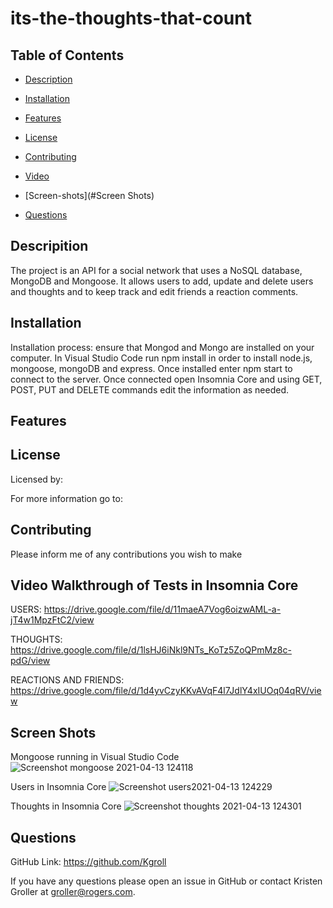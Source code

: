 # its-the-thoughts-that-count

  ## Table of Contents

  * [Description](#description)

  * [Installation](#installation)

  * [Features](#features)

  * [License](#license)

  * [Contributing](#contributing)

  * [Video ](#tests)

  * [Screen-shots](#Screen Shots)

  * [Questions](#questions)

  ## Descripition

  The project is an API for a social network that uses a NoSQL database, MongoDB and Mongoose. It allows users to add, update and delete users and thoughts and to keep track and edit friends a reaction comments.

  ## Installation

  Installation process: ensure that Mongod and Mongo are installed on your computer. In Visual Studio Code run npm install in order to install node.js, mongoose, mongoDB and express. Once installed enter npm start to connect to the server. Once connected open Insomnia Core and using GET, POST, PUT and DELETE commands edit the information as needed.

  ## Features

  

  ## License

  Licensed by:  
  
  For more information go to:  

  ## Contributing

  Please inform me of any contributions you wish to make

  ## Video Walkthrough of Tests in Insomnia Core
  
  USERS:
  https://drive.google.com/file/d/11maeA7Vog6oizwAML-a-jT4w1MpzFtC2/view
  
  THOUGHTS:
  https://drive.google.com/file/d/1lsHJ6iNkl9NTs_KoTz5ZoQPmMz8c-pdG/view
  
  REACTIONS AND FRIENDS:
  https://drive.google.com/file/d/1d4yvCzyKKvAVqF4l7JdlY4xIUOq04qRV/view

  ## Screen Shots
  
   Mongoose running in Visual Studio Code
   ![Screenshot mongoose 2021-04-13 124118](https://user-images.githubusercontent.com/75186217/114589742-f1ee1f80-9c55-11eb-8605-eae914167732.jpg)
 
  Users in Insomnia Core
  ![Screenshot users2021-04-13 124229](https://user-images.githubusercontent.com/75186217/114589744-f4507980-9c55-11eb-9c28-9c46646c78f4.jpg)

  Thoughts in Insomnia Core
  ![Screenshot thoughts 2021-04-13 124301](https://user-images.githubusercontent.com/75186217/114589752-f61a3d00-9c55-11eb-9ae6-270ae5ba2667.jpg)


  ## Questions

   GitHub Link:   https://github.com/Kgroll

   If you have any questions please open an issue in GitHub or contact Kristen Groller at groller@rogers.com.
